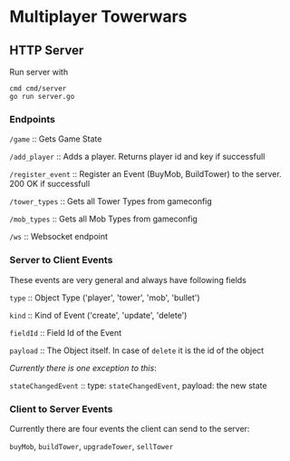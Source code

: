 # Multiplayer Towerwars


## HTTP Server
Run server with

``` 
cmd cmd/server
go run server.go
``` 

### Endpoints

`/game` :: Gets Game State

`/add_player` :: Adds a player. Returns player id and key if successfull

`/register_event` :: Register an Event (BuyMob, BuildTower) to the server. 200 OK if successfull

`/tower_types` :: Gets all Tower Types from gameconfig

`/mob_types` :: Gets all Mob Types from gameconfig

`/ws` :: Websocket endpoint


### Server to Client Events

These events are very general and always have following fields

`type` :: Object Type ('player', 'tower', 'mob', 'bullet')

`kind` :: Kind of Event ('create', 'update', 'delete')

`fieldId` :: Field Id of the Event

`payload` :: The Object itself. In case of `delete` it is the id of the object


*Currently there is one exception to this*:

`stateChangedEvent` :: type: `stateChangedEvent`, payload: the new state 


### Client to Server Events

Currently there are four events the client can send to the server:

`buyMob`, `buildTower`, `upgradeTower`, `sellTower`